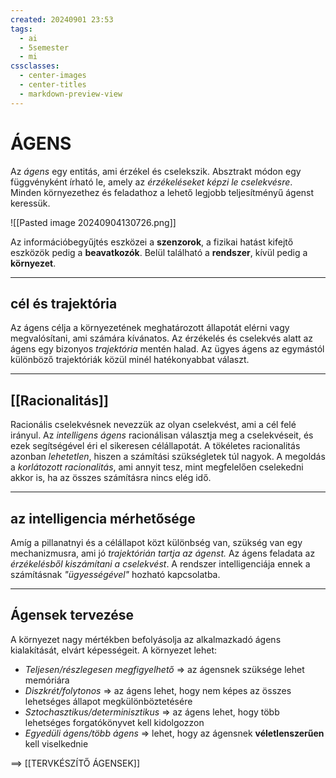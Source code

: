 ```yaml
---
created: 20240901 23:53
tags:
  - ai
  - 5semester
  - mi
cssclasses:
  - center-images
  - center-titles
  - markdown-preview-view
---
```


# ÁGENS

Az *ágens* egy entitás, ami érzékel és cselekszik. Absztrakt módon egy függvényként írható le, amely az *érzékeléseket képzi le cselekvésre*. Minden környezethez és feladathoz a lehető legjobb teljesítményű ágenst keressük.

![[Pasted image 20240904130726.png]]

Az információbegyűjtés eszközei a **szenzorok**, a fizikai hatást kifejtő eszközök pedig a **beavatkozók**. Belül található a **rendszer**, kívül pedig a **környezet**.

---
## cél és trajektória

Az ágens célja a környezetének meghatározott állapotát elérni vagy megvalósítani, ami számára kívánatos. Az érzékelés és cselekvés alatt az ágens egy bizonyos *trajektória* mentén halad. Az ügyes ágens az egymástól különböző trajektóriák közül minél hatékonyabbat választ.

---
## [[Racionalitás]]

Racionális cselekvésnek nevezzük az olyan cselekvést, ami a cél felé irányul. Az *intelligens ágens* racionálisan választja meg a cselekvéseit, és ezek segítségével éri el sikeresen célállapotát. A tökéletes racionalitás azonban *lehetetlen*, hiszen a számítási szükségletek túl nagyok. A megoldás a *korlátozott racionalitás*, ami annyit tesz, mint megfelelően cselekedni akkor is, ha az összes számításra nincs elég idő.

---
## az intelligencia mérhetősége

Amíg a pillanatnyi és a célállapot közt különbség van, szükség van egy mechanizmusra, ami jó *trajektórián tartja az ágenst.* Az ágens feladata az *érzékelésből kiszámítani a cselekvést*. A rendszer intelligenciája ennek a számításnak *"ügyességével"* hozható kapcsolatba.

--- 

## Ágensek tervezése

A környezet nagy mértékben befolyásolja az alkalmazkadó ágens kialakítását, elvárt képességeit.
A környezet lehet:

 - *Teljesen/részlegesen megfigyelhető* => az ágensnek szüksége lehet memóriára
 - *Diszkrét/folytonos* => az ágens lehet, hogy nem képes az összes lehetséges állapot megkülönböztetésére
 - *Sztochasztikus/determinisztikus* => az ágens lehet, hogy több lehetséges forgatókönyvet kell kidolgozzon
 - *Egyedüli ágens/több ágens* => lehet, hogy az ágensnek **véletlenszerűen** kell viselkednie

==> [[TERVKÉSZÍTŐ ÁGENSEK]]
